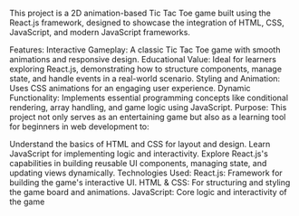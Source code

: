 This project is a 2D animation-based Tic Tac Toe game built using the React.js framework, designed to showcase the integration of HTML, CSS, JavaScript, and modern JavaScript frameworks.

Features:
Interactive Gameplay: A classic Tic Tac Toe game with smooth animations and responsive design.
Educational Value: Ideal for learners exploring React.js, demonstrating how to structure components, manage state, and handle events in a real-world scenario.
Styling and Animation: Uses CSS animations for an engaging user experience.
Dynamic Functionality: Implements essential programming concepts like conditional rendering, array handling, and game logic using JavaScript.
Purpose:
This project not only serves as an entertaining game but also as a learning tool for beginners in web development to:

Understand the basics of HTML and CSS for layout and design.
Learn JavaScript for implementing logic and interactivity.
Explore React.js's capabilities in building reusable UI components, managing state, and updating views dynamically.
Technologies Used:
React.js: Framework for building the game's interactive UI.
HTML & CSS: For structuring and styling the game board and animations.
JavaScript: Core logic and interactivity of the game
